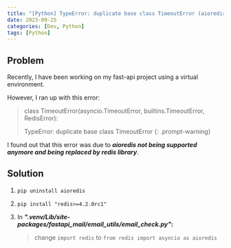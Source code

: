 ```yaml
---
title: "[Python] TypeError: duplicate base class TimeoutError (aioredis)"
date: 2023-09-25
categories: [Dev, Python]
tags: [Python]
---
```


## Problem

Recently, I have been working on my fast-api project using a virtual environment.

However, I ran up with this error:

> class TimeoutError(asyncio.TimeoutError, builtins.TimeoutError, RedisError): 
> 
> TypeError: duplicate base class TimeoutError
{: .prompt-warning}

I found out that this error was due to ***aioredis not being supported anymore and being replaced by redis library***.

## Solution

1. `pip uninstall aioredis`

2. `pip install "redis>=4.2.0rc1"`

3. In ***".venv/Lib/site-packages/fastapi_mail/email_utils/email_check.py"*****:**
    > change `import redis` to `from redis import asyncio as aioredis`